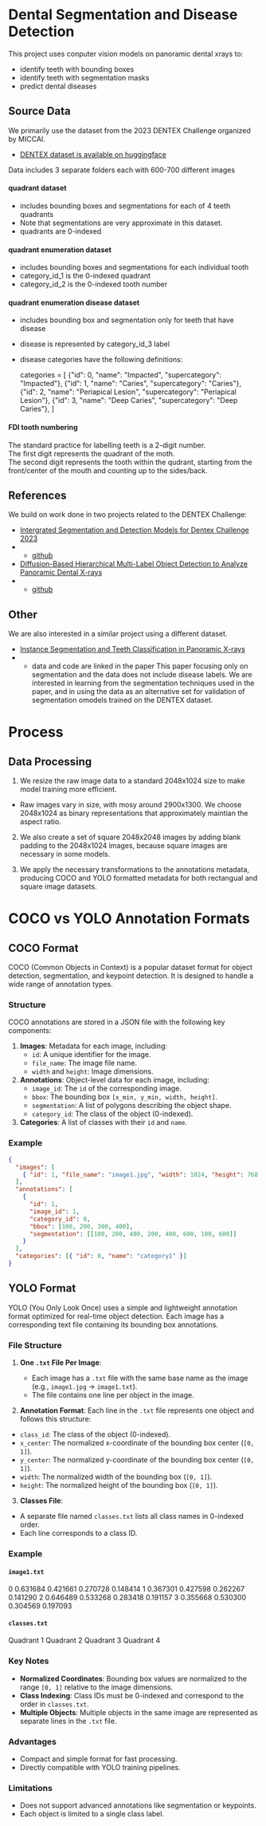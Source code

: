 # Dental Segmentation and Disease Detection

This project uses conputer vision models on panoramic dental xrays to:

- identify teeth with bounding boxes
- identify teeth with segmentation masks
- predict dental diseases

## Source Data

We primarily use the dataset from the 2023 DENTEX Challenge organized by MICCAI.

- [DENTEX dataset is available on huggingface](https://huggingface.co/datasets/ibrahimhamamci/DENTEX)

Data includes 3 separate folders each with 600-700 different images

#### quadrant dataset

- includes bounding boxes and segmentations for each of 4 teeth quadrants
- Note that segmentations are very approximate in this dataset.
- quadrants are 0-indexed

#### quadrant enumeration dataset

- includes bounding boxes and segmentations for each individual tooth
- category_id_1 is the 0-indexed quadrant
- category_id_2 is the 0-indexed tooth number

#### quadrant enumeration disease dataset

- includes bounding box and segmentation only for teeth that have disease
- disease is represented by category_id_3 label
- disease categories have the following definitions:

  categories = [
  {"id": 0, "name": "Impacted", "supercategory": "Impacted"},
  {"id": 1, "name": "Caries", "supercategory": "Caries"},
  {"id": 2, "name": "Periapical Lesion", "supercategory": "Periapical Lesion"},
  {"id": 3, "name": "Deep Caries", "supercategory": "Deep Caries"},
  ]

#### FDI tooth numbering

The standard practice for labelling teeth is a 2-digit number.  
The first digit represents the quadrant of the moth.  
The second digit represents the tooth within the qudrant, starting from the front/center of the mouth and counting up to the sides/back.

## References

We build on work done in two projects related to the DENTEX Challenge:

- [Intergrated Segmentation and Detection Models for Dentex Challenge 2023](https://arxiv.org/abs/2308.14161)
- - [github](https://github.com/xyzlancehe/DentexSegAndDet)
- [Diffusion-Based Hierarchical Multi-Label Object Detection to Analyze Panoramic Dental X-rays](https://arxiv.org/abs/2303.06500)
- - [github](https://github.com/ibrahimethemhamamci/HierarchicalDet)

## Other

We are also interested in a similar project using a different dataset.

- [Instance Segmentation and Teeth Classification in Panoramic X-rays](https://arxiv.org/abs/2406.03747)
- - data and code are linked in the paper
    This paper focusing only on segmentation and the data does not include disease labels. We are interested in learning from the segmentation techniques used in the paper, and in using the data as an alternative set for validation of segmentation omodels trained on the DENTEX dataset.

# Process

## Data Processing

1. We resize the raw image data to a standard 2048x1024 size to make model training more efficient.

- Raw images vary in size, with mosy around 2900x1300. We choose 2048x1024 as binary representations that approximately maintian the aspect ratio.

2. We also create a set of square 2048x2048 images by adding blank padding to the 2048x1024 images, because square images are necessary in some models.

3. We apply the necessary transformations to the annotations metadata, producing COCO and YOLO formatted metadata for both rectangual and square image datasets.

# COCO vs YOLO Annotation Formats

## COCO Format

COCO (Common Objects in Context) is a popular dataset format for object detection, segmentation, and keypoint detection. It is designed to handle a wide range of annotation types.

### Structure

COCO annotations are stored in a JSON file with the following key components:

1. **Images**: Metadata for each image, including:
   - `id`: A unique identifier for the image.
   - `file_name`: The image file name.
   - `width` and `height`: Image dimensions.
2. **Annotations**: Object-level data for each image, including:
   - `image_id`: The `id` of the corresponding image.
   - `bbox`: The bounding box `[x_min, y_min, width, height]`.
   - `segmentation`: A list of polygons describing the object shape.
   - `category_id`: The class of the object (0-indexed).
3. **Categories**: A list of classes with their `id` and `name`.

### Example

```json
{
  "images": [
    { "id": 1, "file_name": "image1.jpg", "width": 1024, "height": 768 }
  ],
  "annotations": [
    {
      "id": 1,
      "image_id": 1,
      "category_id": 0,
      "bbox": [100, 200, 300, 400],
      "segmentation": [[100, 200, 400, 200, 400, 600, 100, 600]]
    }
  ],
  "categories": [{ "id": 0, "name": "category1" }]
}
```

## YOLO Format

YOLO (You Only Look Once) uses a simple and lightweight annotation format optimized for real-time object detection. Each image has a corresponding text file containing its bounding box annotations.

### File Structure

1. **One `.txt` File Per Image**:

   - Each image has a `.txt` file with the same base name as the image (e.g., `image1.jpg` → `image1.txt`).
   - The file contains one line per object in the image.

2. **Annotation Format**:
   Each line in the `.txt` file represents one object and follows this structure:

- `class_id`: The class of the object (0-indexed).
- `x_center`: The normalized x-coordinate of the bounding box center (`[0, 1]`).
- `y_center`: The normalized y-coordinate of the bounding box center (`[0, 1]`).
- `width`: The normalized width of the bounding box (`[0, 1]`).
- `height`: The normalized height of the bounding box (`[0, 1]`).

3. **Classes File**:

- A separate file named `classes.txt` lists all class names in 0-indexed order.
- Each line corresponds to a class ID.

### Example

#### `image1.txt`

0 0.631684 0.421661 0.270728 0.148414
1 0.367301 0.427598 0.262267 0.141290
2 0.646489 0.533268 0.283418 0.191157
3 0.355668 0.530300 0.304569 0.197093

#### `classes.txt`

Quadrant 1
Quadrant 2
Quadrant 3
Quadrant 4

### Key Notes

- **Normalized Coordinates**: Bounding box values are normalized to the range `[0, 1]` relative to the image dimensions.
- **Class Indexing**: Class IDs must be 0-indexed and correspond to the order in `classes.txt`.
- **Multiple Objects**: Multiple objects in the same image are represented as separate lines in the `.txt` file.

### Advantages

- Compact and simple format for fast processing.
- Directly compatible with YOLO training pipelines.

### Limitations

- Does not support advanced annotations like segmentation or keypoints.
- Each object is limited to a single class label.
